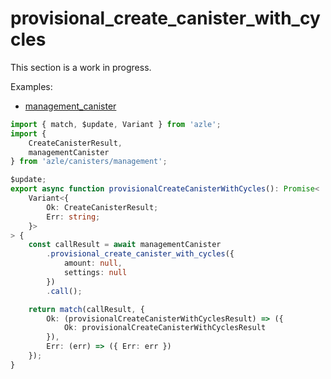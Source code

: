 # provisional_create_canister_with_cycles

This section is a work in progress.

Examples:

-   [management_canister](https://github.com/demergent-labs/azle/tree/main/examples/management_canister)

```typescript
import { match, $update, Variant } from 'azle';
import {
    CreateCanisterResult,
    managementCanister
} from 'azle/canisters/management';

$update;
export async function provisionalCreateCanisterWithCycles(): Promise<
    Variant<{
        Ok: CreateCanisterResult;
        Err: string;
    }>
> {
    const callResult = await managementCanister
        .provisional_create_canister_with_cycles({
            amount: null,
            settings: null
        })
        .call();

    return match(callResult, {
        Ok: (provisionalCreateCanisterWithCyclesResult) => ({
            Ok: provisionalCreateCanisterWithCyclesResult
        }),
        Err: (err) => ({ Err: err })
    });
}
```
